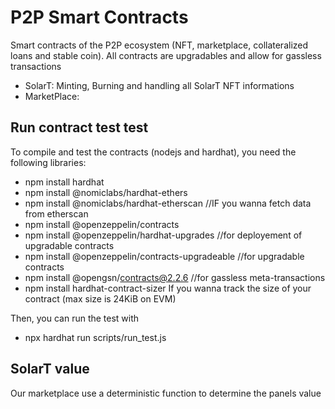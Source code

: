 # P2P Smart Contracts
Smart contracts of the P2P ecosystem (NFT, marketplace, collateralized loans and stable coin).
All contracts are upgradables and allow for gassless transactions

- SolarT: Minting, Burning and handling all SolarT NFT informations
- MarketPlace: 

## Run contract test test
To compile and test the contracts (nodejs and hardhat), you need the following libraries:
- npm install hardhat
- npm install @nomiclabs/hardhat-ethers
- npm install @nomiclabs/hardhat-etherscan          //IF you wanna fetch data from etherscan
- npm install @openzeppelin/contracts
- npm install @openzeppelin/hardhat-upgrades        //for deployement of upgradable contracts
- npm install @openzeppelin/contracts-upgradeable   //for upgradable contracts
- npm install @opengsn/contracts@2.2.6              //for gassless meta-transactions
- npm install hardhat-contract-sizer                If you wanna track the size of your contract (max size is 24KiB on EVM)

Then, you can run the test with
- npx hardhat run scripts/run_test.js

## SolarT value
Our marketplace use a deterministic function to determine the panels value

